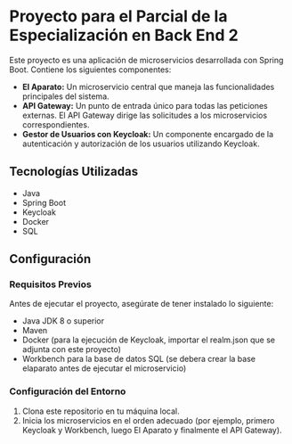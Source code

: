 # Proyecto para el Parcial de la Especialización en Back End 2

Este proyecto es una aplicación de microservicios desarrollada con Spring Boot. Contiene los siguientes componentes:

- **El Aparato:** Un microservicio central que maneja las funcionalidades principales del sistema.
- **API Gateway:** Un punto de entrada único para todas las peticiones externas. El API Gateway dirige las solicitudes a los microservicios correspondientes.
- **Gestor de Usuarios con Keycloak:** Un componente encargado de la autenticación y autorización de los usuarios utilizando Keycloak.

## Tecnologías Utilizadas

- Java
- Spring Boot
- Keycloak
- Docker
- SQL

## Configuración

### Requisitos Previos

Antes de ejecutar el proyecto, asegúrate de tener instalado lo siguiente:

- Java JDK 8 o superior
- Maven
- Docker (para la ejecución de Keycloak, importar el realm.json que se adjunta con este proyecto)
- Workbench para la base de datos SQL (se debera crear la base elaparato antes de ejecutar el microservicio)

### Configuración del Entorno

1. Clona este repositorio en tu máquina local.
2. Inicia los microservicios en el orden adecuado (por ejemplo, primero Keycloak y Workbench, luego El Aparato y finalmente el API Gateway).



